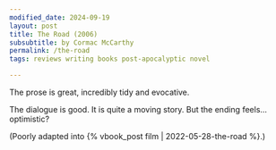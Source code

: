 ```yaml
---
modified_date: 2024-09-19
layout: post
title: The Road (2006)
subsubtitle: by Cormac McCarthy
permalink: /the-road
tags: reviews writing books post-apocalyptic novel

---
```


The prose is great, incredibly tidy and evocative.
<!--more-->
The dialogue is good.
It is quite a moving story.
But the ending feels... optimistic?

(Poorly adapted into {% vbook_post film | 2022-05-28-the-road %}.)